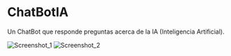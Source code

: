 # ChatBotIA
Un ChatBot que responde preguntas acerca de la IA (Inteligencia Artificial).

![Screenshot_1](https://github.com/AzaelHernandez/ChatBot.github.io/assets/63800627/c9d51a2b-601a-4552-bbeb-fa08bf7d414e)
![Screenshot_2](https://github.com/AzaelHernandez/ChatBot.github.io/assets/63800627/8f0e322f-19aa-4291-9444-32ddd2a2caeb)
